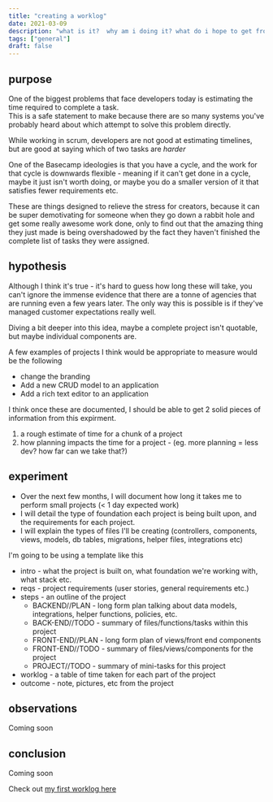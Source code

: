 ```yaml
---
title: "creating a worklog"
date: 2021-03-09
description: "what is it?  why am i doing it? what do i hope to get from it?"
tags: ["general"]
draft: false
---
```


## purpose
One of the biggest problems that face developers today is estimating the time required to complete a task.  
This is a safe statement to make because there are so many systems you've probably heard about which attempt to solve this problem directly.

While working in scrum, developers are not good at estimating timelines, but are good at saying which of two tasks are *harder*

One of the Basecamp ideologies is that you have a cycle, and the work for that cycle is downwards flexible - meaning if 
it can't get done in a cycle, maybe it just isn't worth doing, or maybe you do a smaller version of it that satisfies fewer requirements etc.  

These are things designed to relieve the stress for creators, because it can be super demotivating for someone when they 
go down a rabbit hole and get some really awesome work done, only to find out that the amazing thing they just made is being
overshadowed by the fact they haven't finished the complete list of tasks they were assigned.

## hypothesis
Although I think it's true - it's hard to guess how long these will take, you can't ignore the immense evidence that there are a tonne of agencies that are running even a few years later.
The only way this is possible is if they've managed customer expectations really well.

Diving a bit deeper into this idea, maybe a complete project isn't quotable, but maybe individual components are.

A few examples of projects I think would be appropriate to measure would be the following
* change the branding
* Add a new CRUD model to an application
* Add a rich text editor to an application


I think once these are documented, I should be able to get 2 solid pieces of information from this expirment.  
1) a rough estimate of time for a chunk of a project
2) how planning impacts the time for a project - (eg. more planning = less dev?  how far can we take that?)

## experiment
* Over the next few months, I will document how long it takes me to perform small projects (< 1 day expected work) 
* I will detail the type of foundation each project is being built upon, and the requirements for each project.
* I will explain the types of files I'll be creating (controllers, components, views, models, db tables, migrations, helper files, integrations etc)

I'm going to be using a template like this

* intro - what the project is built on, what foundation we're working with, what stack etc.
* reqs - project requirements (user stories, general requirements etc.)
* steps - an outline of the project
  * BACKEND//PLAN - long form plan talking about data models, integrations, helper functions, policies, etc.
  * BACK-END//TODO - summary of files/functions/tasks within this project
  * FRONT-END//PLAN - long form plan of views/front end components
  * FRONT-END//TODO - summary of files/views/components for the project
  * PROJECT//TODO - summary of mini-tasks for this project
* worklog - a table of time taken for each part of the project
* outcome - note, pictures, etc from the project

## observations
Coming soon


## conclusion
Coming soon

Check out <a href="/worklog/setting-up-a-punch-clock">my first worklog here</a> 
